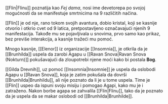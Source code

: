 [[Flin|Flinu]] poznatija kao *Fej dama*, nosi ime devetorepa po svojoj mogućnosti da se manifestuje smrtnicima na 9 različitih načina.

[[Flin]] je od nje, rano tokom svojih avantura, dobio kristal, koji se kasnije otvorio i otkrio cvet od 9 latica, pretpostavljeno označavajući njenih 9 manifestacija. Takođe mu se pojavljivala u snovima, prvo samo kao prikaz, bez previše interakcija, a kasnije tražeći mu pomoć.

Mnogo kasnije, [[Elenor]] iz organizacije [[Insomnia]], je otkrila da je [[Brunhilda]] uspela da zarobi Agapu u [[Ravan Snova|Ravan Snova (Nokturn)]] pokušavajući da zloupotrebi njene moći kako bi postala **Bog**.

[[Gilda Drevnih]], uz pomoć [[Insomnia|Insomnie]] je uspela da oslobodi Agapu u [[Ravan Snova]], koja je zatim pokušala da dovrši [[Brunhilda|Brunhildu]], ali nije poznato da li je u tome uspela. Time je [[Flin]] uspeo da ispuni svoju misiju i pomogao Agapi, kako mu je i zatraženo.
Nakon borbe agapa se zahvalila [[Flin|Flinu]], tako da je poznato da je uspela da se makar oslobodi od [[Brunhilda|Brunhilde]].
